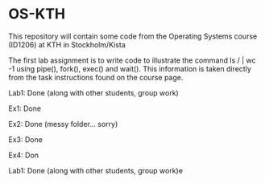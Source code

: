 # OS-KTH
This repository will contain some code from the Operating Systems course (ID1206) at KTH in Stockholm/Kista

The first lab assignment is to write code to illustrate the command ls / | wc -1 using pipe(), fork(), exec() and wait().
This information is taken directly from the task instructions found on the course page.

Lab1: Done (along with other students, group work)

Ex1: Done

Ex2: Done (messy folder... sorry)

Ex3: Done

Ex4: Don

Lab1: Done (along with other students, group work)e
